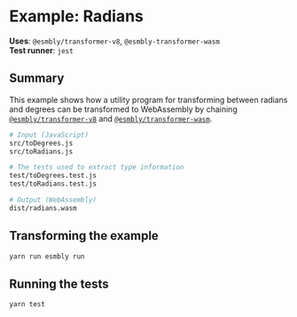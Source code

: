 # Example: Radians
**Uses**: `@esmbly/transformer-v8`, `@esmbly-transformer-wasm`   
**Test runner**: `jest`

## Summary
This example shows how a utility program for transforming between radians and degrees can be transformed to WebAssembly by chaining [`@esmbly/transformer-v8`](/packages/transformer-v8) and [`@esmbly/transformer-wasm`](/packages/transformer-wasm).

```sh
# Input (JavaScript)
src/toDegrees.js
src/toRadians.js

# The tests used to extract type information
test/toDegrees.test.js
test/toRadians.test.js

# Output (WebAssembly)
dist/radians.wasm
```

## Transforming the example
```sh
yarn run esmbly run
```

## Running the tests
```sh
yarn test
```
